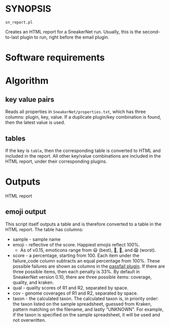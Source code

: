 # SYNOPSIS

`sn_report.pl`

Creates an HTML report for a SneakerNet run. Usually,
this is the second-to-last plugin to run, right before
the email plugin.

# Software requirements

# Algorithm

## key value pairs

Reads all properties in `SneakerNet/properties.txt`, which
has three columns: plugin, key, value. If a duplicate
plugin/key combination is found, then the latest value
is used.

## tables

If the key is `table`, then the corresponding table is 
converted to HTML and included in the report. All other
key/value combinations are included in the HTML report,
under their corresponding plugins.

# Outputs

HTML report

## emoji output

This script itself outputs a table and is therefore converted to a table in the HTML report.
The table has columns:

* sample - sample name
* emoji - reflective of the score.  Happiest emojis reflect 100%.
  * As of v0.15, emoticons range from &#128515; (best), &#129320;, &#128556;, and &#128561; (worst).
* score - a percentage, starting from 100.  Each item under the failure_code column subtracts an equal percentage from 100%.  These possible failures are shown as columns in the [passfail plugin](sn_passfail.pl.md).  If there are three possible items, then each penalty is 33%.  By default in SneakerNet version 0.10, there are three possible items: coverage, quality, and kraken.
* qual - quality scores of R1 and R2, separated by space.
* cov - genome coverages of R1 and R2, separated by space.
* taxon - the calculated taxon. The calculated taxon is, in priority order: the taxon listed on the sample spreadsheet, guessed from Kraken, pattern matching on the filename, and lastly "UNKNOWN". For example, if the taxon is specified on the sample spreadsheet, it will be used and not overwritten.

